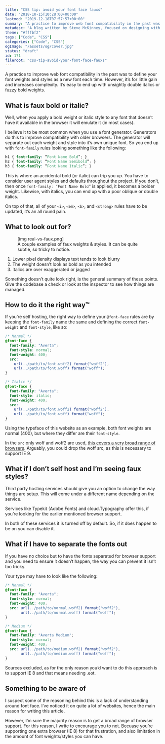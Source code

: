 ```yaml
---
title: "CSS tip: avoid your font face fauxs"
date: "2018-10-15T10:28:00+00:00"
lastmod: "2019-12-18T07:57:57+00:00"
summary: "A practice to improve web font compatibility in the past was to define your font weights and styles as a new font each time. However, it’s for little gain and increases complexity. It’s easy to end up with unsightly double italics or fuzzy bold weights."
metadesc: "A blog written by Steve McKinney, focused on designing with Illustrator and writing maintainable CSS."
theme: "#fffbf2"
tags: ["Code", "CSS"]
categories: ["Code", "CSS"]
ogImage: "/assets/og/cover.jpg"
status: "draft"
id: 171
fileroot: "css-tip-avoid-your-font-face-fauxs"
---
```


A practice to improve web font compatibility in the past was to define your font weights and styles as a new font each time. However, it’s for little gain and increases complexity. It’s easy to end up with unsightly double italics or fuzzy bold weights.

## What is faux bold or italic?
Well, when you apply a bold weight or italic style to any font that doesn’t have it available in the browser it will emulate it (in most cases).

I believe it to be most common when you use a font generator. Generators do this to improve compatibility with older browsers. The generator will separate out each weight and style into it’s own unique font. So you end up with `font-family` rules looking something like the following:

```css
h1 { font-family: “Font Name Bold”; }
h2 { font-family: “Font Name Semibold”; }
h3 { font-family: “Font Name Italic”; }
```

This is where an accidental bold (or italic) can trip you up. You have to consider user agent styles and defaults throughout the project. If you don’t, then once `font-family: “Font Name Bold”` is applied, it becomes a bolder weight. Likewise, with italics, you can end up with a poor oblique or double italics.

On top of that, all of your `<i>`, `<em>`, `<b>`, and `<strong>` rules have to be updated, it’s an all round pain.

## What to look out for?
<figure>
[img real-vs-faux.png]
<figcaption>A couple examples of faux weights & styles. It can be quite subtle, so tricky to notice.</figcaption>
</figure>

1. Lower pixel density displays text tends to look blurry
2. The weight doesn’t look as bold as you intended
3. Italics are over exaggerated or jagged

Something doesn’t quite look right, is the general summary of these points. Give the codebase a check or look at the inspector to see how things are managed.

## How to do it the right way™
If you’re self hosting, the right way to define your `@font-face` rules are by keeping the `font-family` name the same and defining the correct `font-weight` and `font-style`, like so:

```css
/* Normal */
@font-face {
  font-family: "Averta";
  font-style: normal;
  font-weight: 400;
  src:
    url(../path/to/font.woff2) format("woff2"),
    url(../path/to/font.woff) format("woff");
}

/* Italic */
@font-face {
  font-family: "Averta";
  font-style: italic;
  font-weight: 400;
  src:
    url(../path/to/font.woff2) format("woff2"),
    url(../path/to/font.woff) format("woff");
}
```

Using the typeface of this website as an example, both font weights are normal (400), but where they differ are their `font-style`.

In the `src` only woff and woff2 are used, [this covers a very broad range of browsers](https://caniuse.com/#search=woff). Arguably, you could drop the woff src, as this is necessary to support IE 9.

## What if I don’t self host and I’m seeing faux styles?
Third party hosting services should give you an option to change the way things are setup. This will come under a different name depending on the service.

Services like Typekit (Adobe Fonts) and cloud.Typography offer this, if you’re looking for the earlier mentioned browser support.

In both of these services it is turned off by default. So, if it does happen to be on you can disable it.

## What if I have to separate the fonts out
If you have no choice but to have the fonts separated for browser support and you need to ensure it doesn’t happen, the way you can prevent it isn’t too tricky.

Your type may have to look like the following:

```css
/* Normal */
@font-face {
  font-family: "Averta";
  font-style: normal;
  font-weight: 400;
  src: url(../path/to/normal.woff2) format("woff2"),
       url(../path/to/normal.woff) format("woff");
}

/* Medium */
@font-face {
  font-family: "Averta Medium";
  font-style: normal;
  font-weight: 400;
  src: url(../path/to/medium.woff2) format("woff2"),
       url(../path/to/medium.woff) format("woff");
}
```



Sources excluded, as for the only reason you’d want to do this approach is to support IE 8 and that means needing .eot.

## Something to be aware of
I suspect some of the reasoning behind this is a lack of understanding around font face. I’ve noticed it on quite a lot of websites, hence the main reason for writing this article.

However, I’m sure the majority reason is to get a broad range of browser support. For this reason, I write to encourage you to not. Becuase you’re supporting one extra browser (IE 8) for that frustration, and also limitation in the amount of font weights/styles you can have.

